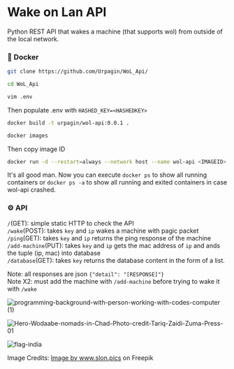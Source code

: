 # Wake on Lan API

Python REST API that wakes a machine (that supports wol) from outside of the local network.

### 🐳 Docker
```bash
git clone https://github.com/Urpagin/WoL_Api/
```
```bash
cd WoL_Api
```
```bash
vim .env
```
Then populate .env with `HASHED_KEY=<HASHEDKEY>`
```bash
docker build -t urpagin/wol-api:0.0.1 .
```
```bash
docker images
```
Then copy image ID
```bash
docker run -d --restart=always --network host --name wol-api <IMAGEID>
```
It's all good man. Now you can execute `docker ps` to show all running containers or `docker ps -a` to show all running and exited containers in case wol-api crashed.      
### ⚙️ API
      
`/`(GET): simple static HTTP to check the API   
`/wake`(POST): takes `key` and `ip` wakes a machine with pagic packet       
`/ping`(GET): takes `key` and `ip` returns the ping response of the machine   
`/add-machine`(PUT): takes `key` and `ip` gets the mac address of `ip` and ands the tuple (ip, mac) into database   
`/database`(GET): takes `key` returns the database content in the form of a list.   

Note: all responses are json `{"detail": "[RESPONSE]"}`   
Note X2: must add the machine with `/add-machine` before trying to wake it with `/wake`


![programming-background-with-person-working-with-codes-computer (1)](https://user-images.githubusercontent.com/72459611/233224334-12f22cf9-489b-4838-96ae-3dfb699e1a4f.jpg)

![Hero-Wodaabe-nomads-in-Chad-Photo-credit-Tariq-Zaidi-Zuma-Press-01](https://user-images.githubusercontent.com/72459611/232763128-d5a71109-091f-45da-af54-b923ab919c3f.jpg)

![flag-india](https://user-images.githubusercontent.com/72459611/233224416-2acf770f-5706-4983-bbc2-fb2e78d30cd6.jpg)

Image Credits: <a href="https://www.freepik.com/free-photo/flag-india_1179373.htm#query=india&position=16&from_view=search&track=sph">Image by www.slon.pics</a> on Freepik
